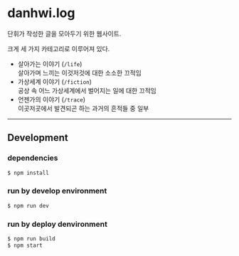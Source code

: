 # danhwi.log

단휘가 작성한 글을 모아두기 위한 웹사이트.

크게 세 가지 카테고리로 이루어져 있다.
- 살아가는 이야기 (`/life`)    
살아가며 느끼는 이것저것에 대한 소소한 끄적임
- 가상세계 이야기 (`/fiction`)    
공상 속 어느 가상세계에서 벌어지는 일에 대한 끄적임
- 언젠가의 이야기 (`/trace`)    
이곳저곳에서 발견되곤 하는 과거의 흔적들 중 일부

---

## Development

### dependencies
```bash
$ npm install
```

### run by develop environment
```bash
$ npm run dev
```

### run by deploy denvironment
```bash
$ npm run build
$ npm start
```
